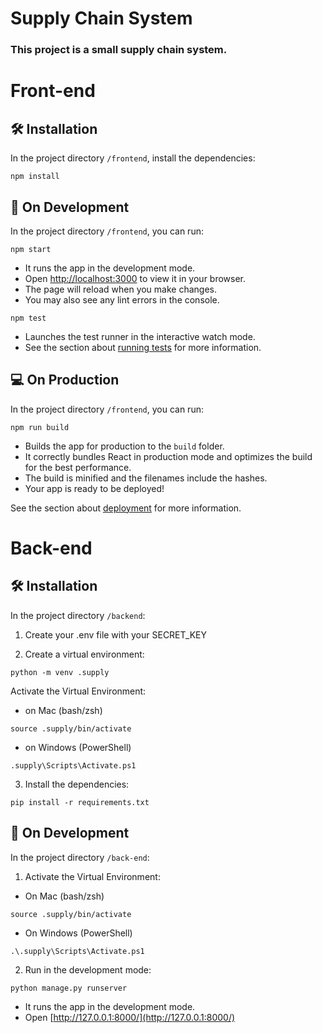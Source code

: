 # Supply Chain System
### This project is a small supply chain system.



# Front-end

## 🛠️ Installation

In the project directory `/frontend`, install the dependencies:
```
npm install
```

## 🌱 On Development

In the project directory `/frontend`, you can run:
```
npm start
```

- It runs the app in the development mode.
- Open [http://localhost:3000](http://localhost:3000) to view it in your browser.
- The page will reload when you make changes.
- You may also see any lint errors in the console.

```
npm test
```

- Launches the test runner in the interactive watch mode.
- See the section about [running tests](https://facebook.github.io/create-react-app/docs/running-tests) for more information.


## 💻 On Production

In the project directory `/frontend`, you can run:
```
npm run build
```

- Builds the app for production to the `build` folder.
- It correctly bundles React in production mode and optimizes the build for the best performance.
- The build is minified and the filenames include the hashes.
- Your app is ready to be deployed!

See the section about [deployment](https://facebook.github.io/create-react-app/docs/deployment) for more information.


# Back-end

## 🛠️ Installation

In the project directory `/backend`:

1. Create your .env file with your SECRET_KEY

2. Create a virtual environment:
```
python -m venv .supply
```

Activate the Virtual Environment:

- on Mac (bash/zsh)
```
source .supply/bin/activate
```

- on Windows (PowerShell)
```
.supply\Scripts\Activate.ps1
```

3. Install the dependencies:
```
pip install -r requirements.txt
```

## 🌱 On Development

In the project directory `/back-end`:

1. Activate the Virtual Environment:

- On Mac (bash/zsh)
```
source .supply/bin/activate
```

- On Windows (PowerShell)
```
.\.supply\Scripts\Activate.ps1
```

2. Run in the development mode:
```
python manage.py runserver
```

- It runs the app in the development mode.
- Open [http://127.0.0.1:8000/](http://127.0.0.1:8000/)
